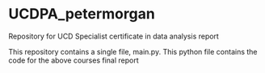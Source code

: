 # UCDPA_petermorgan
Repository for UCD Specialist certificate in data analysis report

This repository contains a single file, main.py. This python file contains the code for the above courses final report
